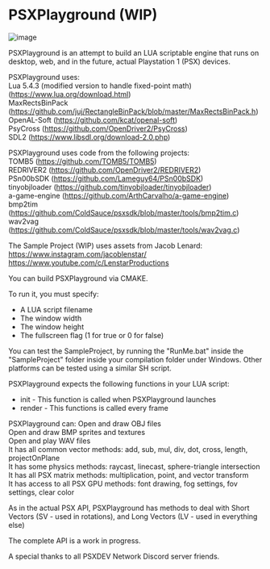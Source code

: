 # PSXPlayground (WIP)
![image](https://user-images.githubusercontent.com/12863984/154804188-cd33e07e-f321-4222-8747-9ab1ffe5d01d.png)

PSXPlayground is an attempt to build an LUA scriptable engine that runs on desktop, web, and in the future, actual Playstation 1 (PSX) devices.

PSXPlayground uses:  
Lua 5.4.3 (modified version to handle fixed-point math) (https://www.lua.org/download.html)  
MaxRectsBinPack (https://github.com/juj/RectangleBinPack/blob/master/MaxRectsBinPack.h)  
OpenAL-Soft (https://github.com/kcat/openal-soft)  
PsyCross (https://github.com/OpenDriver2/PsyCross)  
SDL2 (https://www.libsdl.org/download-2.0.php)  

PSXPlayground uses code from the following projects:  
TOMB5 (https://github.com/TOMB5/TOMB5)  
REDRIVER2 (https://github.com/OpenDriver2/REDRIVER2)  
PSn00bSDK (https://github.com/Lameguy64/PSn00bSDK)  
tinyobjloader (https://github.com/tinyobjloader/tinyobjloader)  
a-game-engine (https://github.com/ArthCarvalho/a-game-engine)  
bmp2tim (https://github.com/ColdSauce/psxsdk/blob/master/tools/bmp2tim.c)  
wav2vag (https://github.com/ColdSauce/psxsdk/blob/master/tools/wav2vag.c)  

The Sample Project (WIP) uses assets from Jacob Lenard:  
https://www.instagram.com/jacoblenstar/  
https://www.youtube.com/c/LenstarProductions  

You can build PSXPlayground via CMAKE.

To run it, you must specify:
 - A LUA script filename
 - The window width
 - The window height
 - The fullscreen flag (1 for true or 0 for false)

You can test the SampleProject, by running the "RunMe.bat" inside the "SampleProject" folder inside your compilation folder under Windows. Other platforms can be tested using a similar SH script.

PSXPlayground expects the following functions in your LUA script:
 - init - This function is called when PSXPlayground launches
 - render - This functions is called every frame

PSXPlayground can:
Open and draw OBJ files  
Open and draw BMP sprites and textures  
Open and play WAV files  
It has all common vector methods: add, sub, mul, div, dot, cross, length, projectOnPlane  
It has some physics methods: raycast, linecast, sphere-triangle intersection  
It has all PSX matrix methods: multiplication, point, and vector transform  
It has access to all PSX GPU methods: font drawing, fog settings, fov settings, clear color  

As in the actual PSX API, PSXPlayground has methods to deal with Short Vectors (SV - used in rotations), and Long Vectors (LV - used in everything else)

The complete API is a work in progress.

A special thanks to all PSXDEV Network Discord server friends.
